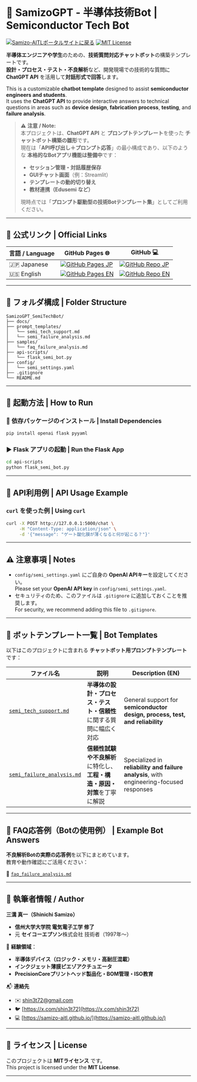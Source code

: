 # 🧠 **SamizoGPT - 半導体技術Bot | Semiconductor Tech Bot**

[![Samizo-AITLポータルサイトに戻る](https://img.shields.io/badge/Samizo--AITL%20ポータルサイトに戻る-brightgreen)](https://samizo-aitl.github.io/) [![MIT License](https://img.shields.io/badge/license-MIT-blue.svg)](LICENSE)

**半導体エンジニアや学生**のための、**技術質問対応チャットボット**の構築テンプレートです。  
**設計・プロセス・テスト・不良解析**など、開発現場での技術的な質問に **ChatGPT API** を活用して**対話形式で回答**します。

This is a customizable **chatbot template** designed to assist **semiconductor engineers and students**.  
It uses the **ChatGPT API** to provide interactive answers to technical questions in areas such as **device design**, **fabrication process**, **testing**, and **failure analysis**.

> ⚠️ **注意 / Note:**  
> 本プロジェクトは、**ChatGPT API** と **プロンプトテンプレート**を使った **チャットボット構築の雛形**です。  
> 現在は「**API呼び出し＋プロンプト応答**」の最小構成であり、以下のような **本格的なBotアプリ機能は整備中**です：
> 
> - **セッション管理・対話履歴保存**  
> - **GUIチャット画面**（例：Streamlit）  
> - **テンプレートの動的切り替え**  
> - **教材連携（Edusemi など）**
>
> 現時点では「**プロンプト駆動型の技術Botテンプレート集**」としてご利用ください。

---

## 🔗 公式リンク | Official Links

| 言語 / Language | GitHub Pages 🌐 | GitHub 💻 |
|-----------------|----------------|-----------|
| 🇯🇵 Japanese | [![GitHub Pages JP](https://img.shields.io/badge/GitHub%20Pages-日本語版-brightgreen?logo=github)](https://samizo-aitl.github.io/SamizoGPT_SemiTechBot/) | [![GitHub Repo JP](https://img.shields.io/badge/GitHub-日本語版-blue?logo=github)](https://github.com/Samizo-AITL/SamizoGPT_SemiTechBot) |
| 🇺🇸 English | [![GitHub Pages EN](https://img.shields.io/badge/GitHub%20Pages-English-brightgreen?logo=github)](https://samizo-aitl.github.io/SamizoGPT_SemiTechBot/en/) | [![GitHub Repo EN](https://img.shields.io/badge/GitHub-English-blue?logo=github)](https://github.com/Samizo-AITL/SamizoGPT_SemiTechBot/tree/main/en) |

---

## 📁 **フォルダ構成 | Folder Structure**

```plaintext
SamizoGPT_SemiTechBot/
├── docs/
├── prompt_templates/
│   └── semi_tech_support.md
│   └── semi_failure_analysis.md
├── samples/
│   └── faq_failure_analysis.md
├── api-scripts/
│   └── flask_semi_bot.py
├── config/
│   └── semi_settings.yaml
├── .gitignore
└── README.md
```

---

## 🚀 **起動方法 | How to Run**

### 🔧 **依存パッケージのインストール | Install Dependencies**

```bash
pip install openai flask pyyaml
```

### ▶️ **Flask アプリの起動 | Run the Flask App**

```bash
cd api-scripts
python flask_semi_bot.py
```

---

## 🔗 **API利用例 | API Usage Example**

### `curl` を使った例 | Using `curl`

```bash
curl -X POST http://127.0.0.1:5000/chat \
     -H "Content-Type: application/json" \
     -d '{"message": "ゲート酸化膜が薄くなると何が起こる？"}'
```

---

## ⚠️ **注意事項 | Notes**

- `config/semi_settings.yaml` にご自身の **OpenAI APIキー**を設定してください。  
  Please set your **OpenAI API key** in `config/semi_settings.yaml`.
- セキュリティのため、このファイルは `.gitignore` に追加しておくことを推奨します。  
  For security, we recommend adding this file to `.gitignore`.

---

## 📄 **ボットテンプレート一覧 | Bot Templates**

以下はこのプロジェクトに含まれる **チャットボット用プロンプトテンプレート**です：

| **ファイル名** | **説明** | **Description (EN)** |
|----------------|----------|-----------------------|
| [`semi_tech_support.md`](./prompt_templates/semi_tech_support.md) | **半導体の設計・プロセス・テスト・信頼性**に関する質問に幅広く対応 | General support for **semiconductor design, process, test, and reliability** |
| [`semi_failure_analysis.md`](./prompt_templates/semi_failure_analysis.md) | **信頼性試験や不良解析**に特化し、**工程・構造・原因・対策**を丁寧に解説 | Specialized in **reliability and failure analysis**, with engineering-focused responses |

---

## 📘 **FAQ応答例（Botの使用例） | Example Bot Answers**

**不良解析Botの実際の応答例**を以下にまとめています。  
教育や動作確認にご活用ください：

📄 [`faq_failure_analysis.md`](./samples/faq_failure_analysis.md)

---

## 👤 **執筆者情報 / Author**

**三溝 真一（Shinichi Samizo）**  
- **信州大学大学院 電気電子工学 修了**  
- 元 **セイコーエプソン**株式会社 技術者（1997年〜）

📌 **経験領域**：  
- **半導体デバイス（ロジック・メモリ・高耐圧混載）**  
- **インクジェット薄膜ピエゾアクチュエータ**  
- **PrecisionCoreプリントヘッド製品化・BOM管理・ISO教育**

📬 **連絡先**  
- ✉️ [shin3t72@gmail.com](mailto:shin3t72@gmail.com)  
- 🐦 [https://x.com/shin3t72](https://x.com/shin3t72)  
- 💻 [https://samizo-aitl.github.io/](https://samizo-aitl.github.io/)

---

## 📄 **ライセンス | License**

このプロジェクトは **MITライセンス** です。  
This project is licensed under the **MIT License**.

---

